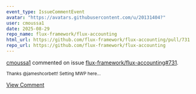 ```yaml
---
event_type: IssueCommentEvent
avatar: "https://avatars.githubusercontent.com/u/20131404?"
user: cmoussa1
date: 2025-08-29
repo_name: flux-framework/flux-accounting
html_url: https://github.com/flux-framework/flux-accounting/pull/731
repo_url: https://github.com/flux-framework/flux-accounting
---
```


<a href='https://github.com/cmoussa1' target='_blank'>cmoussa1</a> commented on issue <a href='https://github.com/flux-framework/flux-accounting/pull/731' target='_blank'>flux-framework/flux-accounting#731</a>.

<small>Thanks @jameshcorbett! Setting MWP here...</small>

<a href='https://github.com/flux-framework/flux-accounting/pull/731' target='_blank'>View Comment</a>